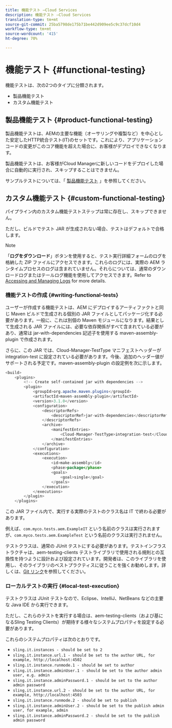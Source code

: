 ```yaml
---
title: 機能テスト —Cloud Services
description: 機能テスト —Cloud Services
translation-type: tm+mt
source-git-commit: 25ba5798de175b71be442d909ee5c9c37dcf10d4
workflow-type: tm+mt
source-wordcount: '415'
ht-degree: 70%

---
```



# 機能テスト {#functional-testing}

機能テストは、次の2つのタイプに分類されます。

* 製品機能テスト
* カスタム機能テスト

## 製品機能テスト {#product-functional-testing}

製品機能テストは、AEMの主要な機能（オーサリングや複製など）を中心とした安定したHTTP統合テスト(IT)のセットです。これにより、アプリケーションコードの変更がこのコア機能を超えた場合に、お客様がデプロイできなくなります。

製品機能テストは、お客様がCloud Managerに新しいコードをデプロイした場合に自動的に実行され、スキップすることはできません。

サンプルテストについては、「 [製品機能テスト](https://github.com/adobe/aem-test-samples/tree/aem-cloud/smoke) 」を参照してください。

## カスタム機能テスト {#custom-functional-testing}

パイプライン内のカスタム機能テストステップは常に存在し、スキップできません。

ただし、ビルドでテスト JAR が生成されない場合、テストはデフォルトで合格します。

>[!NOTE]
>「**ログをダウンロード**」ボタンを使用すると、テスト実行詳細フォームのログを格納した ZIP ファイルにアクセスできます。これらのログには、実際の AEM ランタイムプロセスのログは含まれていません。それらについては、通常のダウンロードログまたはテールログ機能を使用してアクセスできます。Refer to [Accessing and Managing Logs](/help/implementing/cloud-manager/manage-logs.md) for more details.


### 機能テストの作成 {#writing-functional-tests}

ユーザーが作成する機能テストは、AEM にデプロイするアーティファクトと同じ Maven ビルドで生成される個別の JAR ファイルとしてパッケージ化する必要があります。一般に、これは別個の Maven モジュールになります。結果として生成される JAR ファイルには、必要な依存関係がすべて含まれている必要があり、通常は jar-with-dependencies 記述子を使用する maven-assembly-plugin で作成されます。

さらに、この JAR では、Cloud-Manager-TestType マニフェストヘッダーが integration-test に設定されている必要があります。今後、追加のヘッダー値がサポートされる予定です。maven-assembly-plugin の設定例を次に示します。

```java
<build>
    <plugins>
        <!-- Create self-contained jar with dependencies -->
        <plugin>
            <groupId>org.apache.maven.plugins</groupId>
            <artifactId>maven-assembly-plugin</artifactId>
            <version>3.1.0</version>
            <configuration>
                <descriptorRefs>
                    <descriptorRef>jar-with-dependencies</descriptorRef>
                </descriptorRefs>
                <archive>
                    <manifestEntries>
                        <Cloud-Manager-TestType>integration-test</Cloud-Manager-TestType>
                    </manifestEntries>
                </archive>
            </configuration>
            <executions>
                <execution>
                    <id>make-assembly</id>
                    <phase>package</phase>
                    <goals>
                        <goal>single</goal>
                    </goals>
                </execution>
            </executions>
        </plugin>
    </plugins>
```

この JAR ファイル内で、実行する実際のテストのクラス名は IT で終わる必要があります。

例えば、`com.myco.tests.aem.ExampleIT` という名前のクラスは実行されますが、`com.myco.tests.aem.ExampleTest` という名前のクラスは実行されません。

テストクラスは、通常の JUnit テストにする必要があります。テストインフラストラクチャは、aem-testing-clients テストライブラリで使用される規則との互換性を持つように設計および設定されています。開発者は、このライブラリを使用し、そのライブラリのベストプラクティスに従うことを強くお勧めします。詳しくは、[Git リンク](https://github.com/adobe/aem-testing-clients)を参照してください。

### ローカルテストの実行 {#local-test-execution}

テストクラスは JUnit テストなので、Eclipse、IntelliJ、NetBeans などの主要な Java IDE から実行できます。

ただし、これらのテストを実行する場合は、aem-testing-clients（および基になるSling Testing Clients）が期待する様々なシステムプロパティを設定する必要があります。

これらのシステムプロパティは次のとおりです。

* `sling.it.instances - should be set to 2`
* `sling.it.instance.url.1 - should be set to the author URL, for example, http://localhost:4502`
* `sling.it.instance.runmode.1 - should be set to author`
* `sling.it.instance.adminUser.1 - should be set to the author admin user, e.g. admin`
* `sling.it.instance.adminPassword.1 - should be set to the author admin password`
* `sling.it.instance.url.2 - should be set to the author URL, for example, http://localhost:4503`
* `sling.it.instance.runmode.2 - should be set to publish`
* `sling.it.instance.adminUser.2 - should be set to the publish admin user, for example, admin`
* `sling.it.instance.adminPassword.2 - should be set to the publish admin password`


